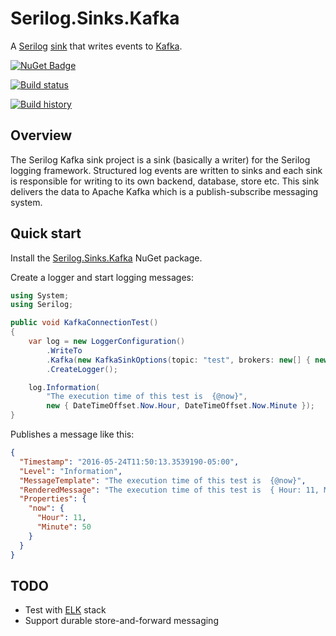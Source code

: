 # Serilog.Sinks.Kafka
A [Serilog](http://serilog.net/) [sink](https://github.com/serilog/serilog/wiki/Provided-Sinks) that writes events to [Kafka](http://kafka.apache.org/).

[![NuGet Badge](https://buildstats.info/nuget/Serilog.Sinks.Kafka?includePreReleases=true)](https://www.nuget.org/packages/Serilog.Sinks.Kafka/)

[![Build status](https://ci.appveyor.com/api/projects/status/34ja7i5rnveewjq8?svg=true)](https://ci.appveyor.com/project/wespday/serilog-sinks-kafka)

[![Build history](https://buildstats.info/appveyor/chart/wespday/serilog-sinks-kafka)](https://ci.appveyor.com/project/wespday/serilog-sinks-kafka/history)

## Overview

The Serilog Kafka sink project is a sink (basically a writer) for the Serilog logging framework.
Structured log events are written to sinks and each sink is responsible for writing to its own backend, 
database, store etc.
This sink delivers the data to Apache Kafka which is a publish-subscribe messaging system.

## Quick start

Install the [Serilog.Sinks.Kafka](https://www.nuget.org/packages/Serilog.Sinks.Kafka) NuGet package.

Create a logger and start logging messages:

```csharp
using System;
using Serilog;

public void KafkaConnectionTest()
{
    var log = new LoggerConfiguration()
        .WriteTo
        .Kafka(new KafkaSinkOptions(topic: "test", brokers: new[] { new Uri("http://localhost:9092") }))
        .CreateLogger();

    log.Information(
        "The execution time of this test is  {@now}", 
        new { DateTimeOffset.Now.Hour, DateTimeOffset.Now.Minute });
}
```

Publishes a message like this:

```json
{
  "Timestamp": "2016-05-24T11:50:13.3539190-05:00",
  "Level": "Information",
  "MessageTemplate": "The execution time of this test is  {@now}",
  "RenderedMessage": "The execution time of this test is  { Hour: 11, Minute: 50 }",
  "Properties": {
    "now": {
      "Hour": 11,
      "Minute": 50
    }
  }
}
```
## TODO
* Test with [ELK](https://www.elastic.co/webinars/introduction-elk-stack) stack
* Support durable store-and-forward messaging
